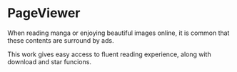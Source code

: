 # PageViewer
When reading manga or enjoying beautiful images online, it is common that these contents are surround by ads.

This work gives easy access to fluent reading experience, along with download and star funcions.
